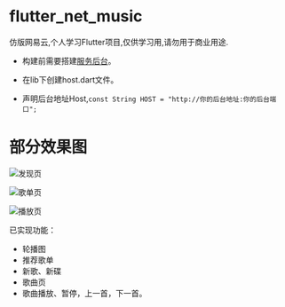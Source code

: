 # flutter_net_music

仿版网易云,个人学习Flutter项目,仅供学习用,请勿用于商业用途.

- 构建前需要搭建[服务后台](https://github.com/Binaryify/NeteaseCloudMusicApi)。

- 在lib下创建host.dart文件。

- 声明后台地址Host,`const String HOST = "http://你的后台地址:你的后台端口";`


# 部分效果图

![发现页](https://img.hacpai.com/file/2019/09/WechatIMG17-bb2dfff7.jpeg)

![歌单页](https://img.hacpai.com/file/2019/09/WechatIMG18-7aa8d86a.jpeg)

![播放页](https://img.hacpai.com/file/2019/09/WechatIMG19-c9a2a3d2.jpeg)

已实现功能：

- 轮播图
- 推荐歌单
- 新歌、新碟
- 歌曲页
- 歌曲播放、暂停，上一首，下一首。
